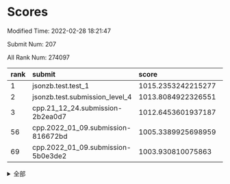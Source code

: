 # Scores

Modified Time: 2022-02-28 18:21:47

Submit Num: 207

All Rank Num: 274097

| rank |               submit               |       score        |       sigma        | pk_num |
| :--- | :--------------------------------- | :----------------- | :----------------- | :----- |
| 1    | jsonzb.test.test_1                 | 1015.2353242215277 | 0.8318489683130156 | 5298   |
| 2    | jsonzb.test.submission_level_4     | 1013.8084922326551 | 0.826690781915414  | 5297   |
| 3    | cpp.21_12_24.submission-2b2ea0d7   | 1012.6453601937187 | 0.7990500671297346 | 5298   |
| 56   | cpp.2022_01_09.submission-816672bd | 1005.3389925698959 | 0.7338007178831301 | 5296   |
| 69   | cpp.2022_01_09.submission-5b0e3de2 | 1003.930810075863  | 0.7283124544213878 | 5294   |


<details>
<summary>全部</summary>

| rank |                 submit                 |       score        |       sigma        | pk_num |
| :--- | :------------------------------------- | :----------------- | :----------------- | :----- |
| 1    | jsonzb.test.test_1                     | 1015.2353242215277 | 0.8318489683130156 | 5298   |
| 2    | jsonzb.test.submission_level_4         | 1013.8084922326551 | 0.826690781915414  | 5297   |
| 3    | cpp.21_12_24.submission-2b2ea0d7       | 1012.6453601937187 | 0.7990500671297346 | 5298   |
| 4    | gobigger.level_3.submission_level_3_40 | 1011.8136404360175 | 0.7614644784178843 | 5293   |
| 5    | gobigger.level_3.submission_level_3_24 | 1011.6223138590996 | 0.7498466208028428 | 5296   |
| 6    | gobigger.level_3.submission_level_3_5  | 1011.5674747346375 | 0.7886259992833284 | 5296   |
| 7    | gobigger.level_3.submission_level_3_19 | 1011.528132663599  | 0.7531380983744866 | 5297   |
| 8    | gobigger.level_3.submission_level_3_11 | 1011.4653906828075 | 0.772328353301711  | 5295   |
| 9    | gobigger.level_3.submission_level_3_3  | 1011.3950970550603 | 0.7651960811164901 | 5300   |
| 10   | gobigger.level_3.submission_level_3_42 | 1011.2685054053703 | 0.7597986045156383 | 5300   |
| 11   | gobigger.level_3.submission_level_3_29 | 1011.1690221769096 | 0.7478193643417211 | 5293   |
| 12   | gobigger.level_3.submission_level_3_23 | 1010.9241814442621 | 0.7503046685240152 | 5297   |
| 13   | gobigger.level_3.submission_level_3_22 | 1010.905555040152  | 0.7696748787533139 | 5298   |
| 14   | gobigger.level_3.submission_level_3_33 | 1010.7998005670505 | 0.7823260328279681 | 5299   |
| 15   | gobigger.level_3.submission_level_3_39 | 1010.6932566478575 | 0.7732242754029295 | 5295   |
| 16   | gobigger.level_3.submission_level_3_37 | 1010.593467351647  | 0.769809911426327  | 5292   |
| 17   | gobigger.level_3.submission_level_3_15 | 1010.5817096879255 | 0.7687311300938169 | 5298   |
| 18   | gobigger.level_3.submission_level_3_12 | 1010.5710569792851 | 0.7454350526499842 | 5296   |
| 19   | gobigger.level_3.submission_level_3_34 | 1010.570544227209  | 0.7432988127976587 | 5297   |
| 20   | gobigger.level_3.submission_level_3_38 | 1010.4845259616795 | 0.7511648639360988 | 5298   |
| 21   | gobigger.level_3.submission_level_3_28 | 1010.437701899644  | 0.7482731773139468 | 5297   |
| 22   | gobigger.level_3.submission_level_3_17 | 1010.4308497350214 | 0.7686141427409046 | 5295   |
| 23   | gobigger.level_3.submission_level_3_4  | 1010.3904683441834 | 0.7485756585056068 | 5298   |
| 24   | gobigger.level_3.submission_level_3_25 | 1010.3503246848638 | 0.7556453861188736 | 5294   |
| 25   | gobigger.level_3.submission_level_3_14 | 1010.2728251407393 | 0.7855519502808885 | 5297   |
| 26   | gobigger.level_3.submission_level_3_36 | 1010.2622060399773 | 0.7713067453457083 | 5302   |
| 27   | gobigger.level_3.submission_level_3_49 | 1010.1992590765336 | 0.760384565106893  | 5300   |
| 28   | gobigger.level_3.submission_level_3_0  | 1010.1717557107523 | 0.7509245485586579 | 5298   |
| 29   | gobigger.level_3.submission_level_3_16 | 1010.1598792381815 | 0.757894112721532  | 5300   |
| 30   | gobigger.level_3.submission_level_3_46 | 1010.1399517537847 | 0.7438005082851238 | 5294   |
| 31   | gobigger.level_3.submission_level_3_44 | 1010.0218851647121 | 0.7640464222009593 | 5291   |
| 32   | gobigger.level_3.submission_level_3_30 | 1009.9749541504085 | 0.7867631289826629 | 5296   |
| 33   | gobigger.level_3.submission_level_3_1  | 1009.9632676958006 | 0.7848906697973358 | 5300   |
| 34   | gobigger.level_3.submission_level_3_35 | 1009.9255853689417 | 0.7586135481971685 | 5295   |
| 35   | gobigger.level_3.submission_level_3_8  | 1009.8917961831618 | 0.7991706079289784 | 5294   |
| 36   | gobigger.level_3.submission_level_3_41 | 1009.854531895073  | 0.7494649770417551 | 5297   |
| 37   | gobigger.level_3.submission_level_3_18 | 1009.8448458068169 | 0.7669020007160879 | 5295   |
| 38   | gobigger.level_3.submission_level_3_45 | 1009.8141809054694 | 0.7555599442578658 | 5293   |
| 39   | gobigger.level_3.submission_level_3_20 | 1009.7842256352895 | 0.7669866549291169 | 5298   |
| 40   | gobigger.level_3.submission_level_3_26 | 1009.7715454672744 | 0.7647593811556739 | 5297   |
| 41   | gobigger.level_3.submission_level_3_31 | 1009.4939030807893 | 0.7546385680785087 | 5293   |
| 42   | gobigger.level_3.submission_level_3_27 | 1009.4663895913976 | 0.7442734692642071 | 5299   |
| 43   | gobigger.level_3.submission_level_3_2  | 1009.4585507246844 | 0.7642181537575349 | 5301   |
| 44   | gobigger.level_3.submission_level_3_47 | 1009.415354873971  | 0.7502301531045    | 5297   |
| 45   | gobigger.level_3.submission_level_3_6  | 1009.3584080046935 | 0.7484272397846093 | 5292   |
| 46   | gobigger.level_3.submission_level_3_32 | 1009.3012704505331 | 0.7606091744455128 | 5299   |
| 47   | gobigger.level_3.submission_level_3_48 | 1009.2695617967711 | 0.7654116304839194 | 5296   |
| 48   | gobigger.level_3.submission_level_3_43 | 1009.1131580550025 | 0.7653142363028785 | 5295   |
| 49   | gobigger.level_3.submission_level_3_13 | 1008.8389598113151 | 0.7378342522081611 | 5298   |
| 50   | gobigger.level_3.submission_level_3_10 | 1008.7888380780091 | 0.714549199597781  | 5293   |
| 51   | gobigger.level_3.submission_level_3_21 | 1008.7111553959041 | 0.7363478261285443 | 5295   |
| 52   | gobigger.level_3.submission_level_3_7  | 1008.5326788387173 | 0.743114767620614  | 5292   |
| 53   | gobigger.level_3.submission_level_3_9  | 1008.2908122720382 | 0.7444766795163401 | 5294   |
| 54   | gobigger.level_1.submission_level_1_36 | 1005.7957821265422 | 0.7400584653298041 | 5298   |
| 55   | gobigger.level_1.submission_level_1_39 | 1005.5441676932919 | 0.7161003682933241 | 5292   |
| 56   | cpp.2022_01_09.submission-816672bd     | 1005.3389925698959 | 0.7338007178831301 | 5296   |
| 57   | gobigger.level_1.submission_level_1_23 | 1004.6936479270327 | 0.7205159994829725 | 5298   |
| 58   | gobigger.level_1.submission_level_1_35 | 1004.649404060681  | 0.7131116007104167 | 5294   |
| 59   | gobigger.level_1.submission_level_1_33 | 1004.3941683812419 | 0.7176989447726402 | 5298   |
| 60   | gobigger.level_1.submission_level_1_22 | 1004.3459150644693 | 0.7203269400643731 | 5300   |
| 61   | gobigger.level_1.submission_level_1_49 | 1004.2771394905574 | 0.718368645049276  | 5297   |
| 62   | gobigger.level_1.submission_level_1_5  | 1004.2671503488738 | 0.7215008487604228 | 5301   |
| 63   | gobigger.level_1.submission_level_1_25 | 1004.2623797111227 | 0.7190950672350136 | 5298   |
| 64   | gobigger.level_1.submission_level_1_32 | 1004.214484720852  | 0.7433520678862721 | 5294   |
| 65   | gobigger.level_1.submission_level_1_14 | 1004.0674073495285 | 0.7228384574419926 | 5299   |
| 66   | gobigger.level_1.submission_level_1_6  | 1003.950325041622  | 0.7210717338745315 | 5299   |
| 67   | gobigger.level_1.submission_level_1_47 | 1003.9418967161497 | 0.7096549941290136 | 5300   |
| 68   | gobigger.level_1.submission_level_1_7  | 1003.9384194822973 | 0.7110446777956196 | 5296   |
| 69   | cpp.2022_01_09.submission-5b0e3de2     | 1003.930810075863  | 0.7283124544213878 | 5294   |
| 70   | gobigger.level_1.submission_level_1_29 | 1003.7556643987382 | 0.7136090329544365 | 5296   |
| 71   | gobigger.level_1.submission_level_1_17 | 1003.7164812784165 | 0.7220014158856075 | 5298   |
| 72   | gobigger.level_1.submission_level_1_27 | 1003.6284888753873 | 0.7136793046344347 | 5289   |
| 73   | gobigger.level_1.submission_level_1_43 | 1003.5386884582031 | 0.7277976870843254 | 5294   |
| 74   | gobigger.level_1.submission_level_1_21 | 1003.5346156224218 | 0.7310306467363857 | 5304   |
| 75   | gobigger.level_1.submission_level_1_2  | 1003.5190832500386 | 0.7280679681836517 | 5302   |
| 76   | gobigger.level_1.submission_level_1_26 | 1003.5095936088974 | 0.729598111087379  | 5303   |
| 77   | gobigger.level_1.submission_level_1_12 | 1003.4954133555609 | 0.7112722605390558 | 5293   |
| 78   | gobigger.level_1.submission_level_1_46 | 1003.3893512493065 | 0.7190449216745097 | 5298   |
| 79   | gobigger.level_1.submission_level_1_8  | 1003.359251453717  | 0.711883726318063  | 5296   |
| 80   | gobigger.level_1.submission_level_1_31 | 1003.3590206681963 | 0.7228980512448807 | 5297   |
| 81   | gobigger.level_1.submission_level_1_1  | 1003.1893415353563 | 0.7086445492960118 | 5296   |
| 82   | gobigger.level_1.submission_level_1_11 | 1003.1439556974304 | 0.7152280162631156 | 5295   |
| 83   | gobigger.level_1.submission_level_1_45 | 1003.1422485895745 | 0.7167124879985217 | 5293   |
| 84   | gobigger.level_1.submission_level_1_9  | 1003.1308814373366 | 0.7335704299194103 | 5294   |
| 85   | gobigger.level_1.submission_level_1_19 | 1003.0828749297701 | 0.7205646876156951 | 5299   |
| 86   | gobigger.level_1.submission_level_1_10 | 1003.0462541681934 | 0.7201610093252026 | 5297   |
| 87   | gobigger.level_1.submission_level_1_30 | 1002.9603848362007 | 0.7141920278357342 | 5295   |
| 88   | gobigger.level_1.submission_level_1_18 | 1002.9146120525263 | 0.7132906444538433 | 5299   |
| 89   | gobigger.level_1.submission_level_1_44 | 1002.893569958323  | 0.7187049349836656 | 5295   |
| 90   | gobigger.level_1.submission_level_1_4  | 1002.8354321686768 | 0.7140396797706363 | 5299   |
| 91   | gobigger.level_1.submission_level_1_3  | 1002.7930066139417 | 0.7219438734712289 | 5295   |
| 92   | gobigger.level_1.submission_level_1_0  | 1002.7922074650733 | 0.7138553086941167 | 5297   |
| 93   | gobigger.level_1.submission_level_1_28 | 1002.7840028632447 | 0.7170765540017658 | 5297   |
| 94   | gobigger.level_1.submission_level_1_34 | 1002.7781687005275 | 0.7167156671401523 | 5297   |
| 95   | gobigger.level_1.submission_level_1_42 | 1002.7722068803296 | 0.7211722422209721 | 5293   |
| 96   | gobigger.level_1.submission_level_1_13 | 1002.6581812347783 | 0.7151774966623218 | 5298   |
| 97   | gobigger.level_1.submission_level_1_38 | 1002.6422186899991 | 0.7087996452315424 | 5302   |
| 98   | gobigger.level_1.submission_level_1_24 | 1002.5707140807272 | 0.7203227202802076 | 5297   |
| 99   | gobigger.level_1.submission_level_1_40 | 1002.5234425698769 | 0.7213825787504204 | 5295   |
| 100  | gobigger.level_1.submission_level_1_37 | 1002.3944475122792 | 0.734245324933962  | 5298   |
| 101  | gobigger.level_1.submission_level_1_41 | 1002.2833409754403 | 0.7196995087516355 | 5297   |
| 102  | gobigger.level_1.submission_level_1_48 | 1002.2659471501207 | 0.7131635708845988 | 5295   |
| 103  | gobigger.level_1.submission_level_1_20 | 1002.1129490640346 | 0.7205412090558511 | 5293   |
| 104  | gobigger.level_1.submission_level_1_15 | 1002.0983355038105 | 0.718103042753562  | 5297   |
| 105  | gobigger.level_1.submission_level_1_16 | 1001.8317893277244 | 0.7145674706814683 | 5299   |
| 106  | gobigger.random.submission_random_42   | 997.3468080032421  | 0.69302988216971   | 5296   |
| 107  | gobigger.random.submission_random_20   | 997.2191229335823  | 0.7106801802224114 | 5296   |
| 108  | gobigger.random.submission_random_45   | 996.9864791564654  | 0.7024134071605629 | 5291   |
| 109  | gobigger.random.submission_random_18   | 996.9639344610403  | 0.6993653236139104 | 5296   |
| 110  | gobigger.random.submission_random_22   | 996.8721539622322  | 0.7148524402179425 | 5291   |
| 111  | gobigger.random.submission_random_40   | 996.8708954290694  | 0.7093968469870694 | 5301   |
| 112  | gobigger.random.submission_random_49   | 996.7410754644885  | 0.7130921082962071 | 5300   |
| 113  | gobigger.random.submission_random_16   | 996.6806105765594  | 0.7189585730907416 | 5291   |
| 114  | gobigger.random.submission_random_36   | 996.6240501366829  | 0.7176707666009777 | 5296   |
| 115  | gobigger.random.submission_random_24   | 996.5462398432998  | 0.696352143100087  | 5297   |
| 116  | gobigger.random.submission_random_31   | 996.5400781773528  | 0.7073873196523295 | 5298   |
| 117  | gobigger.random.submission_random_1    | 996.5102911265959  | 0.7112064855390509 | 5296   |
| 118  | gobigger.random.submission_random_43   | 996.5046591797756  | 0.7050824448811791 | 5299   |
| 119  | gobigger.random.submission_random_12   | 996.4672306264813  | 0.7185093523945072 | 5297   |
| 120  | gobigger.random.submission_random_27   | 996.4529292475473  | 0.7103879981066902 | 5296   |
| 121  | gobigger.random.submission_random_2    | 996.3682864264572  | 0.7191402925574039 | 5297   |
| 122  | gobigger.random.submission_random_39   | 996.3175019963654  | 0.705867882488943  | 5295   |
| 123  | gobigger.random.submission_random_29   | 996.2721033458668  | 0.7399243616141155 | 5302   |
| 124  | gobigger.random.submission_random_41   | 996.2559525078063  | 0.7196295765209463 | 5296   |
| 125  | gobigger.random.submission_random_35   | 996.245646941799   | 0.7138421839988796 | 5292   |
| 126  | gobigger.random.submission_random_15   | 996.0635640537812  | 0.7119758157479761 | 5297   |
| 127  | gobigger.random.submission_random_5    | 996.0565363555877  | 0.7102415503032794 | 5303   |
| 128  | gobigger.random.submission_random_28   | 996.0365678489287  | 0.7146509084447354 | 5296   |
| 129  | gobigger.random.submission_random_9    | 996.0326514247678  | 0.7024306298424944 | 5300   |
| 130  | gobigger.random.submission_random_0    | 995.9533417390425  | 0.7086182205850118 | 5291   |
| 131  | gobigger.random.submission_random_33   | 995.9444095064657  | 0.7112397373947431 | 5299   |
| 132  | gobigger.random.submission_random_8    | 995.9200704582381  | 0.7153775325449141 | 5294   |
| 133  | gobigger.random.submission_random_48   | 995.9190164142889  | 0.7175353434852528 | 5292   |
| 134  | gobigger.random.submission_random_10   | 995.8949083813532  | 0.7027882175045372 | 5301   |
| 135  | gobigger.random.submission_random_4    | 995.8861092217039  | 0.7188146744431912 | 5295   |
| 136  | gobigger.random.submission_random_21   | 995.8858504708917  | 0.7114287384824332 | 5296   |
| 137  | gobigger.random.submission_random_37   | 995.823935953386   | 0.703647957212495  | 5299   |
| 138  | gobigger.random.submission_random_32   | 995.8233996603884  | 0.7097631283183514 | 5298   |
| 139  | gobigger.random.submission_random_17   | 995.7204811596397  | 0.7319693023548565 | 5298   |
| 140  | gobigger.random.submission_random_46   | 995.5175717708632  | 0.7003663621925517 | 5292   |
| 141  | gobigger.random.submission_random_25   | 995.5159466763382  | 0.715421300998317  | 5293   |
| 142  | gobigger.random.submission_random_3    | 995.5105301317825  | 0.7220024096507289 | 5292   |
| 143  | gobigger.random.submission_random_44   | 995.5036184017604  | 0.7068970007708473 | 5294   |
| 144  | gobigger.random.submission_random_19   | 995.4816196405436  | 0.7140549761452788 | 5299   |
| 145  | gobigger.random.submission_random_7    | 995.3707226514103  | 0.7090073391192787 | 5299   |
| 146  | gobigger.random.submission_random_23   | 995.3668009199165  | 0.7015071093018338 | 5297   |
| 147  | gobigger.random.submission_random_13   | 995.2938114473875  | 0.7137061499479378 | 5300   |
| 148  | gobigger.random.submission_random_11   | 995.2642203653085  | 0.7178244649273667 | 5290   |
| 149  | gobigger.random.submission_random_38   | 995.2283791411209  | 0.7113197523712939 | 5294   |
| 150  | gobigger.random.submission_random_14   | 995.2097660560553  | 0.705443743522886  | 5298   |
| 151  | gobigger.random.submission_random_26   | 995.2027654648002  | 0.7260133578451119 | 5298   |
| 152  | gobigger.random.submission_random_34   | 995.060904728912   | 0.7137537330850027 | 5297   |
| 153  | gobigger.random.submission_random_30   | 994.7449300908655  | 0.7201045972491354 | 5297   |
| 154  | gobigger.random.submission_random_47   | 994.7245986304713  | 0.7160254842684611 | 5297   |
| 155  | gobigger.random.submission_random_6    | 994.4370725420024  | 0.7295161557886207 | 5294   |
| 156  | gobigger.level_2.submission_level_2_27 | 993.995063592425   | 0.7414003126665424 | 5296   |
| 157  | gobigger.level_2.submission_level_2_28 | 993.5830997264057  | 0.7370134515549683 | 5294   |
| 158  | gobigger.level_2.submission_level_2_18 | 993.5810307528458  | 0.7400631486341475 | 5299   |
| 159  | gobigger.level_2.submission_level_2_46 | 993.4678789478718  | 0.7372216518925034 | 5297   |
| 160  | gobigger.level_2.submission_level_2_21 | 993.3822947335442  | 0.7290567022140183 | 5302   |
| 161  | gobigger.level_2.submission_level_2_43 | 993.0896734669141  | 0.7335364875615386 | 5293   |
| 162  | gobigger.level_2.submission_level_2_20 | 993.0194168416672  | 0.755192922156464  | 5299   |
| 163  | gobigger.level_2.submission_level_2_37 | 992.8279521088058  | 0.7260623064497185 | 5298   |
| 164  | gobigger.level_2.submission_level_2_1  | 992.7811148377638  | 0.7385275819739118 | 5291   |
| 165  | gobigger.level_2.submission_level_2_6  | 992.7331489065903  | 0.7482003704271711 | 5297   |
| 166  | gobigger.level_2.submission_level_2_22 | 992.6798966090743  | 0.7375251135505736 | 5300   |
| 167  | gobigger.level_2.submission_level_2_34 | 992.6760897497794  | 0.7418442494633822 | 5298   |
| 168  | gobigger.level_2.submission_level_2_11 | 992.585238137141   | 0.7397870709290524 | 5296   |
| 169  | gobigger.level_2.submission_level_2_16 | 992.4236205664774  | 0.7527572422651015 | 5296   |
| 170  | gobigger.level_2.submission_level_2_31 | 992.420081731485   | 0.7500625941122709 | 5297   |
| 171  | gobigger.level_2.submission_level_2_47 | 992.3549428660039  | 0.7464140299614075 | 5298   |
| 172  | gobigger.level_2.submission_level_2_41 | 992.2392709788478  | 0.7528213269425788 | 5299   |
| 173  | gobigger.level_2.submission_level_2_15 | 992.0440473190448  | 0.752026396840708  | 5295   |
| 174  | gobigger.level_2.submission_level_2_25 | 991.9570812929325  | 0.733861798080489  | 5297   |
| 175  | gobigger.level_2.submission_level_2_33 | 991.9550005620124  | 0.736424631757695  | 5297   |
| 176  | gobigger.level_2.submission_level_2_48 | 991.9496523181657  | 0.7598622270294192 | 5294   |
| 177  | gobigger.level_2.submission_level_2_10 | 991.9022867062147  | 0.7423906499908608 | 5294   |
| 178  | gobigger.level_2.submission_level_2_40 | 991.8557530402428  | 0.7534125756946644 | 5298   |
| 179  | gobigger.level_2.submission_level_2_5  | 991.6910331250522  | 0.752222418142615  | 5298   |
| 180  | gobigger.level_2.submission_level_2_30 | 991.665786469952   | 0.7392639548888379 | 5295   |
| 181  | gobigger.level_2.submission_level_2_2  | 991.6480210925117  | 0.7553297323053    | 5293   |
| 182  | gobigger.level_2.submission_level_2_12 | 991.6426089587146  | 0.7566370545230995 | 5296   |
| 183  | gobigger.level_2.submission_level_2_42 | 991.5883434961171  | 0.7551834828447449 | 5298   |
| 184  | gobigger.level_2.submission_level_2_38 | 991.5424614316618  | 0.7606567752563015 | 5295   |
| 185  | gobigger.level_2.submission_level_2_36 | 991.5029196831408  | 0.7502319707806868 | 5295   |
| 186  | gobigger.level_2.submission_level_2_49 | 991.4559051111079  | 0.7537524593228722 | 5297   |
| 187  | gobigger.level_2.submission_level_2_23 | 991.4189175783209  | 0.7656065002498845 | 5301   |
| 188  | gobigger.level_2.submission_level_2_14 | 991.359565771739   | 0.7433609006729385 | 5297   |
| 189  | gobigger.level_2.submission_level_2_7  | 991.1474682658977  | 0.7396181999272509 | 5298   |
| 190  | gobigger.level_2.submission_level_2_24 | 991.0580601294987  | 0.7484518241621219 | 5301   |
| 191  | gobigger.level_2.submission_level_2_32 | 991.0081530815363  | 0.7489709143062417 | 5300   |
| 192  | gobigger.level_2.submission_level_2_19 | 991.0029478354325  | 0.740185037492119  | 5295   |
| 193  | gobigger.level_2.submission_level_2_44 | 990.9579933762253  | 0.7581013741627022 | 5298   |
| 194  | gobigger.level_2.submission_level_2_29 | 990.9212218060927  | 0.7629497522482388 | 5297   |
| 195  | gobigger.level_2.submission_level_2_3  | 990.8541464621215  | 0.7668903518641222 | 5297   |
| 196  | gobigger.level_2.submission_level_2_35 | 990.6830240423238  | 0.7582900495262836 | 5295   |
| 197  | gobigger.level_2.submission_level_2_17 | 990.6583068508473  | 0.761378229701542  | 5302   |
| 198  | gobigger.level_2.submission_level_2_4  | 990.4737569097541  | 0.7578926496055841 | 5292   |
| 199  | gobigger.level_2.submission_level_2_0  | 990.4191866244332  | 0.7505010614190755 | 5299   |
| 200  | gobigger.level_2.submission_level_2_26 | 990.4110299876647  | 0.7698050935552488 | 5298   |
| 201  | gobigger.level_2.submission_level_2_13 | 990.4029125635723  | 0.776700602582724  | 5296   |
| 202  | gobigger.level_2.submission_level_2_8  | 990.3753746091655  | 0.7812017731482787 | 5294   |
| 203  | gobigger.level_2.submission_level_2_39 | 990.341075950361   | 0.780269430756714  | 5299   |
| 204  | gobigger.level_2.submission_level_2_9  | 989.9461340933565  | 0.7586387356380695 | 5302   |
| 205  | gobigger.level_2.submission_level_2_45 | 989.8865977577619  | 0.7694581407609671 | 5292   |
| 206  | gobigger.none.submission_none_0        | 976.5721928604335  | 1.3722284611558586 | 5290   |
| 207  | gobigger.none.submission_none_1        | 976.4137334041683  | 1.5048611937598293 | 5299   |

</details>